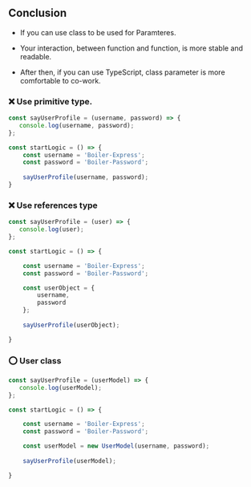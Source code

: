 ## Conclusion

- If you can use class to be used for Paramteres.
- Your interaction, between function and function, is more stable and readable.

- After then, if you can use TypeScript, class parameter is more comfortable to co-work.

### ❌ Use primitive type.

```javascript
const sayUserProfile = (username, password) => {
   console.log(username, password);
};

const startLogic = () => {
    const username = 'Boiler-Express';
    const password = 'Boiler-Password';
    
    sayUserProfile(username, password);
}
```

### ❌ Use references type

```javascript
const sayUserProfile = (user) => {
   console.log(user); 
};

const startLogic = () => {

    const username = 'Boiler-Express';
    const password = 'Boiler-Password';

    const userObject = {
        username,
        password
    };
    
    sayUserProfile(userObject);

}
```

### ⭕ User class

```javascript
const sayUserProfile = (userModel) => {
   console.log(userModel); 
};

const startLogic = () => {

    const username = 'Boiler-Express';
    const password = 'Boiler-Password';

    const userModel = new UserModel(username, password);
    
    sayUserProfile(userModel);

}
```